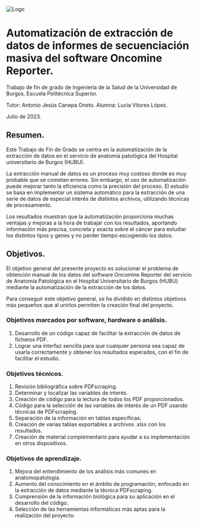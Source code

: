![Logo](https://github.com/LuciaVitores/Automatizacion_PDF_scraping/assets/80346455/666955d9-a218-4bf0-b9ed-e455a442769e)


# Automatización de extracción de datos de informes de secuenciación masiva del software Oncomine Reporter.
Trabajo de fin de grado de Ingeniería de la Salud de la Universidad de Burgos.
Escuela Politécnica Superior.

Tutor: Antonio Jesús Canepa Oneto. 
Alumna: Lucía Vítores López.

Julio de 2023.


## Resumen.
Este Trabajo de Fin de Grado se centra en la automatización de la extracción de datos en el servicio de anatomía patológica del Hospital universitario de Burgos (HUBU). 

La extracción manual de datos es un proceso muy costoso donde es muy probable que se cometan errores. Sin embargo, el uso de automatización puede mejorar tanto la eficiencia como la precisión del proceso. 
El estudio se basa en implementar un sistema automático para la extracción de una serie de datos de especial interés de distintos archivos, utilizando técnicas de procesamiento. 

Los resultados muestran que la automatización proporciona muchas ventajas y mejoras a la hora de trabajar con los resultados, aportando información más precisa, concreta y exacta sobre el cáncer para estudiar los distintos tipos y genes y no perder tiempo escogiendo los datos. 

## Objetivos.
El objetivo general del presente proyecto es solucionar el problema de obtención manual de los datos del software Oncomine Reporter del servicio de Anatomía Patológica en el Hospital Universitario de Burgos (HUBU) mediante la automatización de la extracción de los datos.

Para conseguir este objetivo general, se ha dividido en distintos objetivos más pequeños que al unirlos permiten la creación final del proyecto. 

### Objetivos marcados por software, hardware o análisis.
1. Desarrollo de un código capaz de facilitar la extracción de datos de ficheros PDF. 
2. Lograr una interfaz sencilla para que cualquier persona sea capaz de usarla correctamente y obtener los resultados esperados, con el fin de facilitar el estudio.  

### Objetivos técnicos.
1. Revisión bibliográfica sobre PDFscraping. 
2. Determinar y localizar las variables de interés.
3. Creación de código para la lectura de todos los PDF proporcionados. 
4. Código para la selección de las variables de interés de un PDF usando técnicas de PDFscraping. 
5. Separación de la información en tablas específicas. 
6. Creación de varias tablas exportables a archivos .xlsx con los resultados. 
7. Creación de material complementario para ayudar a su implementación en otros dispositivos. 

### Objetivos de aprendizaje.
1. Mejora del entendimiento de los análisis más comunes en anatomopatología.
2. Aumento del conocimiento en el ámbito de programación, enfocado en la extracción de datos mediante la técnica PDFscraping.
3. Comprensión de la información biológica para su aplicación en el desarrollo del código. 
4. Selección de las herramientas informáticas más aptas para la realización del proyecto. 


[C:\Users\luciv\OneDrive\Documentos\TFG_Lucia\GitHub\Automatizacion_PDF_scraping\Automatizacion_PDF_scraping\INPUT\Imagenes]: C:\Users\luciv\OneDrive\Documentos\TFG_Lucia\GitHub\Automatizacion_PDF_scraping\Automatizacion_PDF_scraping\INPUT\ImagenesLogo.jpg
